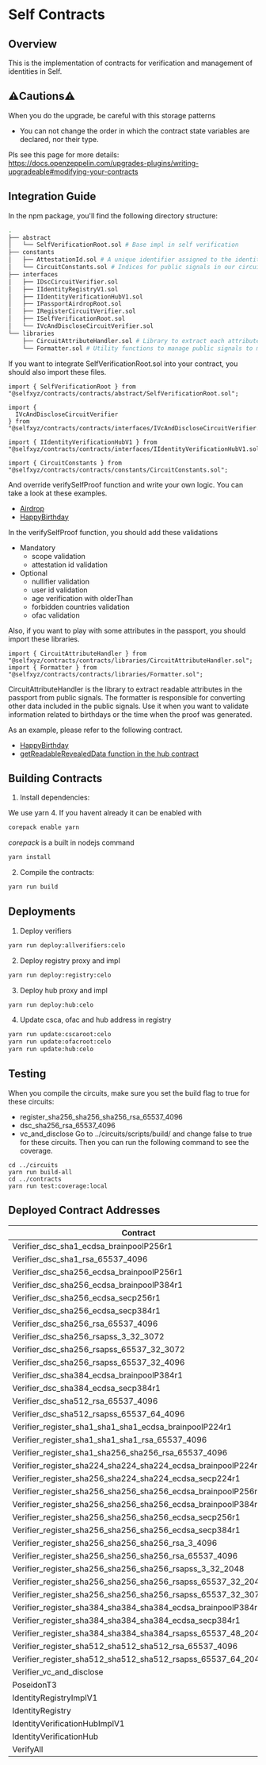 # Self Contracts

## Overview

This is the implementation of contracts for verification and management of identities in Self.

## ⚠️Cautions⚠️

When you do the upgrade, be careful with this storage patterns

- You can not change the order in which the contract state variables are declared, nor their type.

Pls see this page for more details:
https://docs.openzeppelin.com/upgrades-plugins/writing-upgradeable#modifying-your-contracts

## Integration Guide

In the npm package, you'll find the following directory structure:

```bash
.
├── abstract
│   └── SelfVerificationRoot.sol # Base impl in self verification
├── constants
│   ├── AttestationId.sol # A unique identifier assigned to the identity documents
│   └── CircuitConstants.sol # Indices for public signals in our circuits
├── interfaces
│   ├── IDscCircuitVerifier.sol
│   ├── IIdentityRegistryV1.sol
│   ├── IIdentityVerificationHubV1.sol
│   ├── IPassportAirdropRoot.sol
│   ├── IRegisterCircuitVerifier.sol
│   ├── ISelfVerificationRoot.sol
│   └── IVcAndDiscloseCircuitVerifier.sol
└── libraries
    ├── CircuitAttributeHandler.sol # Library to extract each attribute from public signals
    └── Formatter.sol # Utility functions to manage public signals to meaningful format
```

If you want to integrate SelfVerificationRoot.sol into your contract, you should also import these files.

```solidity
import { SelfVerificationRoot } from "@selfxyz/contracts/contracts/abstract/SelfVerificationRoot.sol";

import {
  IVcAndDiscloseCircuitVerifier
} from "@selfxyz/contracts/contracts/interfaces/IVcAndDiscloseCircuitVerifier.sol";

import { IIdentityVerificationHubV1 } from "@selfxyz/contracts/contracts/interfaces/IIdentityVerificationHubV1.sol";

import { CircuitConstants } from "@selfxyz/contracts/contracts/constants/CircuitConstants.sol";
```

And override verifySelfProof function and write your own logic. You can take a look at these examples.

- [Airdrop](https://github.com/selfxyz/self/blob/main/contracts/contracts/example/Airdrop.sol)
- [HappyBirthday](https://github.com/selfxyz/happy-birthday/blob/main/contracts/contracts/HappyBirthday.sol)

In the verifySelfProof function, you should add these validations

- Mandatory
  - scope validation
  - attestation id validation
- Optional
  - nullifier validation
  - user id validation
  - age verification with olderThan
  - forbidden countries validation
  - ofac validation

Also, if you want to play with some attributes in the passport, you should import these libraries.

```solidity
import { CircuitAttributeHandler } from "@selfxyz/contracts/contracts/libraries/CircuitAttributeHandler.sol";
import { Formatter } from "@selfxyz/contracts/contracts/libraries/Formatter.sol";
```

CircuitAttributeHandler is the library to extract readable attributes in the passport from public signals. The formatter
is responsible for converting other data included in the public signals. Use it when you want to validate information
related to birthdays or the time when the proof was generated.

As an example, please refer to the following contract.

- [HappyBirthday](https://github.com/selfxyz/happy-birthday/blob/main/contracts/contracts/HappyBirthday.sol)
- [getReadableRevealedData function in the hub contract](https://github.com/selfxyz/self/blob/bdcf9537b01570b2197ae378815adbcc9c8747e8/contracts/contracts/IdentityVerificationHubImplV1.sol#L313-L357)

## Building Contracts

1. Install dependencies:

We use yarn 4. If you havent already it can be enabled with

```bash
corepack enable yarn
```

_corepack_ is a built in nodejs command

```bash
yarn install
```

2. Compile the contracts:

```bash
yarn run build
```

## Deployments

1. Deploy verifiers

```bash
yarn run deploy:allverifiers:celo
```

2. Deploy registry proxy and impl

```bash
yarn run deploy:registry:celo
```

3. Deploy hub proxy and impl

```bash
yarn run deploy:hub:celo
```

4. Update csca, ofac and hub address in registry

```bash
yarn run update:cscaroot:celo
yarn run update:ofacroot:celo
yarn run update:hub:celo
```

## Testing

When you compile the circuits, make sure you set the build flag to true for these circuits:

- register_sha256_sha256_sha256_rsa_65537_4096
- dsc_sha256_rsa_65537_4096
- vc_and_disclose Go to ../circuits/scripts/build/ and change false to true for these circuits. Then you can run the
  following command to see the coverage.

```shell
cd ../circuits
yarn run build-all
cd ../contracts
yarn run test:coverage:local
```

## Deployed Contract Addresses

| Contract                                                     | Address                                    |
| ------------------------------------------------------------ | ------------------------------------------ |
| Verifier_dsc_sha1_ecdsa_brainpoolP256r1                      | 0xE7B4A70fc1d96D3Fb6577206c932eF1e634Cf2d0 |
| Verifier_dsc_sha1_rsa_65537_4096                             | 0x19E25a5772df0D7D6Db59D94a4d6FBd7098a3012 |
| Verifier_dsc_sha256_ecdsa_brainpoolP256r1                    | 0x1F3afAe85992B1B8CF6946B091225dAF8307675d |
| Verifier_dsc_sha256_ecdsa_brainpoolP384r1                    | 0x52A6EF39655D662A8Cf8eB56CD853883fe43eb2b |
| Verifier_dsc_sha256_ecdsa_secp256r1                          | 0x643735Cd44F8b2BDa47b4a7962c8BDf12E6CDdf8 |
| Verifier_dsc_sha256_ecdsa_secp384r1                          | 0x00F0D1A32Def293DAB78100A6569ebb4EC035F82 |
| Verifier_dsc_sha256_rsa_65537_4096                           | 0x711e655c43410fB985c4EDB48E9bCBdDb770368d |
| Verifier_dsc_sha256_rsapss_3_32_3072                         | 0xDAFF470e561F3f96C7410AeF02196913E981fF1B |
| Verifier_dsc_sha256_rsapss_65537_32_3072                     | 0x07B6C2FFB098B131eAD104396d399177014ae15f |
| Verifier_dsc_sha256_rsapss_65537_32_4096                     | 0xFBDDADb864b24B2c4336081A22f41D04E7b35DA9 |
| Verifier_dsc_sha384_ecdsa_brainpoolP384r1                    | 0x6a40dfa6f99FA178aB6cc88928Bf30661e917A76 |
| Verifier_dsc_sha384_ecdsa_secp384r1                          | 0x1719430107E66717d8b34d4190838dfABAf810e6 |
| Verifier_dsc_sha512_rsa_65537_4096                           | 0xf5eE920d6D50a8A83C22f548bf406fCBcD558751 |
| Verifier_dsc_sha512_rsapss_65537_64_4096                     | 0x5438C4ebFD8Fcce6eb54542e3A5C192B22227f70 |
| Verifier_register_sha1_sha1_sha1_ecdsa_brainpoolP224r1       | 0x8588e473428cf415F10AC96CAa701F6Cd1C8641F |
| Verifier_register_sha1_sha1_sha1_rsa_65537_4096              | 0x15fd0d58cfF9DaA4A60105c0DAC73659530BB7f7 |
| Verifier_register_sha1_sha256_sha256_rsa_65537_4096          | 0xaC5166A01Aee75A10703177896122F4d6e3836d1 |
| Verifier_register_sha224_sha224_sha224_ecdsa_brainpoolP224r1 | 0x7d9b7D2A95541b50CECDB44d82c0570a818111Ac |
| Verifier_register_sha256_sha224_sha224_ecdsa_secp224r1       | 0x48cEc90de8d746efD316968Ea65417e74C6A1a74 |
| Verifier_register_sha256_sha256_sha256_ecdsa_brainpoolP256r1 | 0x9C5Af0FC9A32b457e300905929A05356D3C0DB25 |
| Verifier_register_sha256_sha256_sha256_ecdsa_brainpoolP384r1 | 0x5286E20745A0d4C35E6D97832D56e30A28303BD6 |
| Verifier_register_sha256_sha256_sha256_ecdsa_secp256r1       | 0xaC861bf9FC8B44ccbAde8E2A39C851bbCf38c392 |
| Verifier_register_sha256_sha256_sha256_ecdsa_secp384r1       | 0x03FCc979cf2d69275647095E4079A3389F24525D |
| Verifier_register_sha256_sha256_sha256_rsa_3_4096            | 0xbE036B26317F013D2c6cB092Aa1fa903220be846 |
| Verifier_register_sha256_sha256_sha256_rsa_65537_4096        | 0xE80537B3399bd405e40136D08e24c250397c09F1 |
| Verifier_register_sha256_sha256_sha256_rsapss_3_32_2048      | 0xe063BD3188341B2D17d96cE38FD31584147d3219 |
| Verifier_register_sha256_sha256_sha256_rsapss_65537_32_2048  | 0xe93Be9382868f30150cAF77793aF384905c2C7E4 |
| Verifier_register_sha256_sha256_sha256_rsapss_65537_32_3072  | 0xD39E5eAfb6d266E3c4AC8255578F23a514fd8B36 |
| Verifier_register_sha384_sha384_sha384_ecdsa_brainpoolP384r1 | 0xd2F65a76A10f5E0e7aE9d18826ab463f4CEb33C9 |
| Verifier_register_sha384_sha384_sha384_ecdsa_secp384r1       | 0xC33E6A04b7296A3062Cf438C33dc8D8157c3916d |
| Verifier_register_sha384_sha384_sha384_rsapss_65537_48_2048  | 0xa7A5A581C2Eb8dF39f486e9ABBc4898546D70C3e |
| Verifier_register_sha512_sha512_sha512_rsa_65537_4096        | 0x6C88A6Afc38cA2859e157532b1b872EcC1ED0424 |
| Verifier_register_sha512_sha512_sha512_rsapss_65537_64_2048  | 0x04A1D0d51Bc078CB137088424b2ec569699dd7A5 |
| Verifier_vc_and_disclose                                     | 0x44d314c2F9b3690735808d26d17dFCc9F906A9B4 |
| PoseidonT3                                                   | 0xF134707a4C4a3a76b8410fC0294d620A7c341581 |
| IdentityRegistryImplV1                                       | 0xC473d5F784e424A70Bf7aCf887E33448E64F8798 |
| IdentityRegistry                                             | 0x37F5CB8cB1f6B00aa768D8aA99F1A9289802A968 |
| IdentityVerificationHubImplV1                                | 0x85FD004B2312a6703F1ce293242Dc15B719772b1 |
| IdentityVerificationHub                                      | 0x77117D60eaB7C044e785D68edB6C7E0e134970Ea |
| VerifyAll                                                    | 0xe6D61680A6ED381bb5A0dB5cF4E9Cc933cF43915 |
